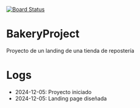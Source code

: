 [![Board Status](https://dev.azure.com/denior-400AZ/3e52199b-285f-4f88-930d-f1fa53856424/8ef6fb68-c4a1-4d7b-86b3-f53fb30f85eb/_apis/work/boardbadge/f9665da1-1f11-4c9d-a7a0-1b3117dd6fa3)](https://dev.azure.com/denior-400AZ/3e52199b-285f-4f88-930d-f1fa53856424/_boards/board/t/8ef6fb68-c4a1-4d7b-86b3-f53fb30f85eb/Microsoft.RequirementCategory)
# BakeryProject

Proyecto de un landing de una tienda de repostería 

# Logs
- 2024-12-05: Proyecto iniciado
- 2024-12-05: Landing page diseñada
